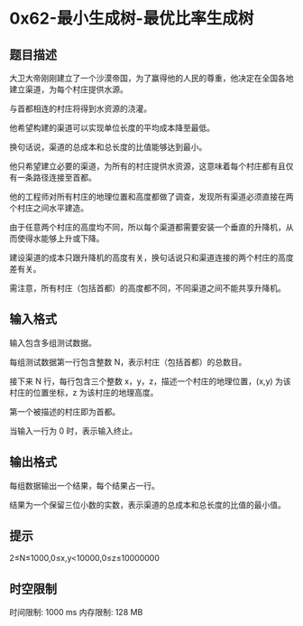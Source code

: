 # 0x62-最小生成树-最优比率生成树

## 题目描述

大卫大帝刚刚建立了一个沙漠帝国，为了赢得他的人民的尊重，他决定在全国各地建立渠道，为每个村庄提供水源。

与首都相连的村庄将得到水资源的浇灌。

他希望构建的渠道可以实现单位长度的平均成本降至最低。

换句话说，渠道的总成本和总长度的比值能够达到最小。

他只希望建立必要的渠道，为所有的村庄提供水资源，这意味着每个村庄都有且仅有一条路径连接至首都。

他的工程师对所有村庄的地理位置和高度都做了调查，发现所有渠道必须直接在两个村庄之间水平建造。

由于任意两个村庄的高度均不同，所以每个渠道都需要安装一个垂直的升降机，从而使得水能够上升或下降。

建设渠道的成本只跟升降机的高度有关，换句话说只和渠道连接的两个村庄的高度差有关。

需注意，所有村庄（包括首都）的高度都不同，不同渠道之间不能共享升降机。

## 输入格式

输入包含多组测试数据。

每组测试数据第一行包含整数 N，表示村庄（包括首都）的总数目。

接下来 N 行，每行包含三个整数 x，y，z，描述一个村庄的地理位置，(x,y) 为该村庄的位置坐标，z 为该村庄的地理高度。

第一个被描述的村庄即为首都。

当输入一行为 0 时，表示输入终止。

## 输出格式

每组数据输出一个结果，每个结果占一行。

结果为一个保留三位小数的实数，表示渠道的总成本和总长度的比值的最小值。

## 提示

2≤N≤1000,0≤x,y<10000,0≤z≤10000000

## 时空限制

时间限制: 1000 ms
内存限制: 128 MB

